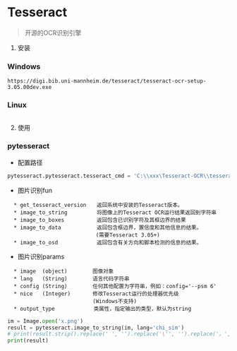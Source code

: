 # Tesseract
> 开源的OCR识别引擎

1. 安装
### Windows
```
https://digi.bib.uni-mannheim.de/tesseract/tesseract-ocr-setup-3.05.00dev.exe
```
### Linux
```
```

2. 使用
### pytesseract
* 配置路径
```python
pytesseract.pytesseract.tesseract_cmd = 'C:\\xxx\Tesseract-OCR\\tesseract.exe'
```
* 图片识别fun
```
  * get_tesseract_version　　返回系统中安装的Tesseract版本。
  * image_to_string　　      将图像上的Tesseract OCR运行结果返回到字符串
  * image_to_boxes　　       返回包含已识别字符及其框边界的结果
  * image_to_data　　        返回包含框边界，置信度和其他信息的结果。
                            (需要Tesseract 3.05+)
  * image_to_osd　　         返回包含有关方向和脚本检测的信息的结果。
```
* 图片识别params
```
  * image  (object)        图像对象
  * lang   (String)        语言代码字符串
  * config (String)        任何其他配置为字符串，例如：config='--psm 6'
  * nice   (Integer)       修改Tesseract运行的处理器优先级
                           (Windows不支持)
  * output_type　　         类属性，指定输出的类型，默认为string
```
```python
im = Image.open('x.png')
result = pytesseract.image_to_string(im, lang='chi_sim')
# print(result.strip().replace(' ', '').replace('\'', '').replace('。', ''))
print(result)
```

###
